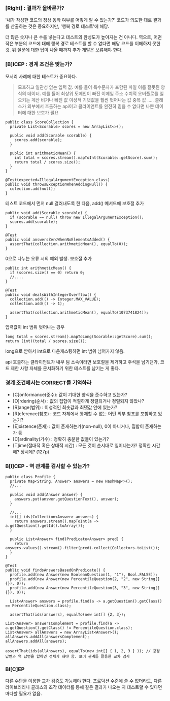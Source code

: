 ### [Right] : 결과가 올바른가?

'내가 작성한 코드의 정상 동작 여부를 어떻게 알 수 있는가?'
코드가 의도한 대로 결과를 산출하는 것은 중요하지만, '행복 경로 테스트'에 해당.

더 많은 숫자나 큰 수를 넣는다고 테스트의 완성도가 높아지는 건 아니다.
역으로, 어떤 작은 부분의 코드에 대해 행복 경로 테스트를 할 수 없다면 해당 코드를 이해하지 못한 것.
위 질문에 대한 답이 나올 때까지 추가 개발은 보류해야 한다.

### [B]ICEP : 경계 조건은 맞는가?
모서리 사례에 대한 테스트가 중요하다.
> 모호하고 일관성 없는 입력 값. 예를 들어 특수문자가 포함된 파일 이름
> 잘못된 양식의 데이터. 예를 들어 최상위 도메인이 빠진 이메일 주소
> 수치적 오버플로를 일으키는 계산
> 비거나 빠진 값
> 이성적 기댓값을 훨씬 벗어나는 값
> 중복 값
> .....
> 클래스가 외부에서 호출하는 api이고 클라이언트를 완전히 믿을 수 없다면 나쁜 데이터에 대한 보호가 필요

```
public class ScoreCollection {
  private List<Scorable> scores = new ArrayList<>();
  
  public void add(Scorable scorable) {
    scores.add(scorable);
  }
  
  public int arithmeticMean() {
    int total = scores.stream().mapToInt(Scorable::getScore).sum();
    return total / scores.size();
  }
}
```

```
@Test(expected=IllegalArgumentException.class)
public void throwsExceptionWhenAddingNull() {
  colection.add(null);
}
```
테스트 코드에서 먼저 null 걸러내도록 한 다음, add() 메서드에 보호절 추가

```
public void add(Scorable scorable) {
  if (scorable == null) throw new IllegalArgumentException();
  scores.add(scorable);
}
```

```
@Test
public void answersZeroWhenNoElementsAdded() {
  assertThat(collection.arithmeticMean(), equalTo(0));
}
```
0으로 나누는 오류 시의 예외 발생. 보호절 추가

```
public int arithmeticMean() {
  if (scores.size() == 0) return 0;
  //....
}
```

```
@Test
public void dealsWithIntegerOverflow() {
  collection.add(() -> Integer.MAX_VALUE);
  collection.add(() -> 1);
  
  assertThat(collection.arithmeticMean(), equalTo(1073741824));
}
```
입력값이 int 범위 벗어나는 경우

```
long total = scores.stream().mapToLong(Scorable::getScore).sum();
return (int)(total / scores.size());
```
long으로 받아서 int으로 다운캐스팅하면 int 범위 넘어가지 않음.

api 호출하는 클라이언트가 내부 팀 소속이라면 
보호절을 제거하고 주석을 남기던가, 
코드 제한 사항 자체를 문서화하기 위한 테스트를 남기는 게 좋다.

### 경계 조건에서는 CORRECT를 기억하라
> 
* [C]onformance(준수): 값이 기대한 양식을 준수하고 있는가?
* [O]rdering(순서) : 값의 집합이 적절하게 정렬되거나 정렬되지 않았나?
* [R]ange(범위) : 이성적인 최솟값과 최댓값 안에 있는가?
* [R]eference(참조) : 코드 자체에서 통제할 수 없는 어떤 외부 참조를 포함하고 있는가?
* [E]xistence(존재) : 값이 존재하는가(non-null), 0이 아니거나, 집합이 존재하는가 등
* [C]ardinality(기수) : 정확히 충분한 값들이 있는가?
* [T]ime(절대적 혹은 상대적 시간) : 모든 것이 순서대로 일어나는가? 정확한 시간에? 정시에?
(127p)

### B[I]CEP - 역 관계를 검사할 수 있는가?

```
public class Profile {
  private Map<String, Answer> answers = new HashMap<>();
  //...
  
  public void add(Answer answer) {
    answers.put(answer.getQuestionText(), answer);
  }
  
  //...
  int[] ids(Collection<Answer> answers) {
    return answers.stream().mapToInt(a -> a.getQuestion().getId().toArray());
  }
  
  public List<Answer> find(Predicate<Answer> pred) {
    return answers.values().stream().filter(pred).collect(Collectors.toList());
  }
}

@Test
public void findsAnswersBasedOnPredicate() {
  profile.add(new Answer(new BooleanQuestion(1, "1"), Bool.FALSE));
  profile.add(new Answer(new PercentileQuestion(2, "2", new String[]{}), 0));
  profile.add(new Answer(new PercentileQuestion(3, "3", new String[]{}), 0));
  
  List<Answer> answers = profile.find(a -> a.getQuestion().getClass() == PercentileQuestion.class);
  
  assertThat(ids(answers), equalTo(new int[] {2, 3});
```

```
List<Answer> answersComplement = profile.find(a -> a.getQuestion().getClass() != PercentileQuestion.class);
List<Answer> allAnswers = new ArrayList<Answer>();
allAnswers.addAll(answersComplement);
allAnswers.addAll(answers);

assertThat(ids(allAnswers), equalTo(new int[] { 1, 2, 3 } )); // 긍정 답변과 역 답변을 합하면 전체가 돼야 함. 보어 관계를 활용한 교차 검사
```

### BI[C]EP
다른 수단을 이용한 교차 검증도 가능해야 한다. 프로덕션 수준에 쓸 수 없더라도, 다른 라이브러리나 클래스의 조각 데이터를 통해 같은 결과가 나오는 지 테스트할 수 있다면 마다할 필요가 없음.
